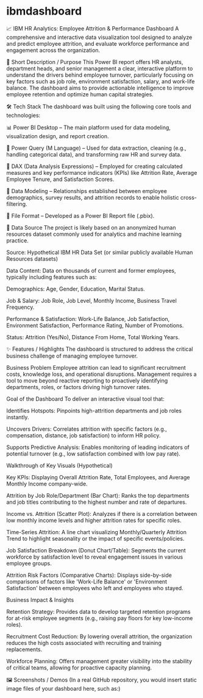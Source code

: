 # ibmdashboard
📈 IBM HR Analytics: Employee Attrition & Performance Dashboard
A comprehensive and interactive data visualization tool designed to analyze and predict employee attrition, and evaluate workforce performance and engagement across the organization.

🎯 Short Description / Purpose
This Power BI report offers HR analysts, department heads, and senior management a clear, interactive platform to understand the drivers behind employee turnover, particularly focusing on key factors such as job role, environment satisfaction, salary, and work-life balance. The dashboard aims to provide actionable intelligence to improve employee retention and optimize human capital strategies.

🛠️ Tech Stack
The dashboard was built using the following core tools and technologies:

📊 Power BI Desktop – The main platform used for data modeling, visualization design, and report creation.

📂 Power Query (M Language) – Used for data extraction, cleaning (e.g., handling categorical data), and transforming raw HR and survey data.

🧠 DAX (Data Analysis Expressions) – Employed for creating calculated measures and key performance indicators (KPIs) like Attrition Rate, Average Employee Tenure, and Satisfaction Scores.

📝 Data Modeling – Relationships established between employee demographics, survey results, and attrition records to enable holistic cross-filtering.

📁 File Format – Developed as a Power BI Report file (.pbix).

💾 Data Source
The project is likely based on an anonymized human resources dataset commonly used for analytics and machine learning practice.

Source: Hypothetical IBM HR Data Set (or similar publicly available Human Resources datasets)

Data Content: Data on thousands of current and former employees, typically including features such as:

Demographics: Age, Gender, Education, Marital Status.

Job & Salary: Job Role, Job Level, Monthly Income, Business Travel Frequency.

Performance & Satisfaction: Work-Life Balance, Job Satisfaction, Environment Satisfaction, Performance Rating, Number of Promotions.

Status: Attrition (Yes/No), Distance From Home, Total Working Years.

✨ Features / Highlights
The dashboard is structured to address the critical business challenge of managing employee turnover.

Business Problem Employee attrition can lead to significant recruitment costs, knowledge loss, and operational disruptions. Management requires a tool to move beyond reactive reporting to proactively identifying departments, roles, or factors driving high turnover rates.

Goal of the Dashboard To deliver an interactive visual tool that:

Identifies Hotspots: Pinpoints high-attrition departments and job roles instantly.

Uncovers Drivers: Correlates attrition with specific factors (e.g., compensation, distance, job satisfaction) to inform HR policy.

Supports Predictive Analysis: Enables monitoring of leading indicators of potential turnover (e.g., low satisfaction combined with low pay rate).

Walkthrough of Key Visuals (Hypothetical)

Key KPIs: Displaying Overall Attrition Rate, Total Employees, and Average Monthly Income company-wide.

Attrition by Job Role/Department (Bar Chart): Ranks the top departments and job titles contributing to the highest number and rate of departures.

Income vs. Attrition (Scatter Plot): Analyzes if there is a correlation between low monthly income levels and higher attrition rates for specific roles.

Time-Series Attrition: A line chart visualizing Monthly/Quarterly Attrition Trend to highlight seasonality or the impact of specific events/policies.

Job Satisfaction Breakdown (Donut Chart/Table): Segments the current workforce by satisfaction level to reveal engagement issues in various employee groups.

Attrition Risk Factors (Comparative Charts): Displays side-by-side comparisons of factors like 'Work-Life Balance' or 'Environment Satisfaction' between employees who left and employees who stayed.

Business Impact & Insights

Retention Strategy: Provides data to develop targeted retention programs for at-risk employee segments (e.g., raising pay floors for key low-income roles).

Recruitment Cost Reduction: By lowering overall attrition, the organization reduces the high costs associated with recruiting and training replacements.

Workforce Planning: Offers management greater visibility into the stability of critical teams, allowing for proactive capacity planning.

🖼️ Screenshots / Demos
(In a real GitHub repository, you would insert static image files of your dashboard here, such as:)
